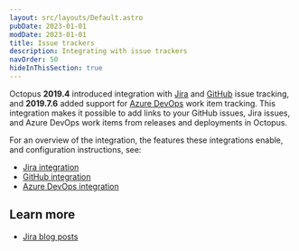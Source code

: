 ```yaml
---
layout: src/layouts/Default.astro
pubDate: 2023-01-01
modDate: 2023-01-01
title: Issue trackers
description: Integrating with issue trackers
navOrder: 50
hideInThisSection: true
---
```


Octopus **2019.4** introduced integration with [Jira](/docs/releases/issue-tracking/jira/) and [GitHub](/docs/releases/issue-tracking/github/) issue tracking, and **2019.7.6** added support for [Azure DevOps](/docs/releases/issue-tracking/azure-devops) work item tracking. This integration makes it possible to add links to your GitHub issues, Jira issues, and Azure DevOps work items from releases and deployments in Octopus.

For an overview of the integration, the features these integrations enable, and configuration instructions, see:

 - [Jira integration](/docs/releases/issue-tracking/jira)
 - [GitHub integration](/docs/releases/issue-tracking/github)
 - [Azure DevOps integration](/docs/releases/issue-tracking/azure-devops)

 ## Learn more

 - [Jira blog posts](https://octopus.com/blog/tag/jira)
